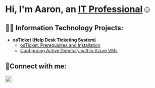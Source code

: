 <h1>Hi, I'm Aaron, an <a href="https://www.linkedin.com/in/aaron-coulson-b76717334/">IT Professional</a>☺</h1>

<h2>👨‍💻 Information Technology Projects:</h2>

- <b>osTicket (Help Desk Ticketing System)</b>
  - [osTicket: Prerequisites and Installation](https://github.com/AaronCou/osTicket-Prerequisites-and-Installation)
  - [Configuring Active Directory within Azure VMs](https://github.com/AaronCou/Configuring-Active-Directory-within-Azure-VMs)

<h2>🤳Connect with me:</h2>

[<img align="left" alt="Aaron | LinkedIn" width="22px" src="https://cdn.jsdelivr.net/npm/simple-icons@v3/icons/linkedin.svg" />][linkedin]

[linkedin]: https://www.linkedin.com/in/aaron-coulson-b76717334/
